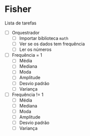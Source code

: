 # Fisher

Lista de tarefas
- [ ] Orquestrador
  - [ ] Importar biblioteca ```math```
  - [ ] Ver se os dados tem frequência
  - [ ] Ler os números
- [ ] Frequência = 1
  - [ ] Média
  - [ ] Mediana
  - [ ] Moda
  - [ ] Amplitude
  - [ ] Desvio padrão
  - [ ] Variança
- [ ] Frequência != 1
  - [ ] Média
  - [ ] Mediana
  - [ ] Moda
  - [ ] Amplitude
  - [ ] Desvio padrão
  - [ ] Variança
